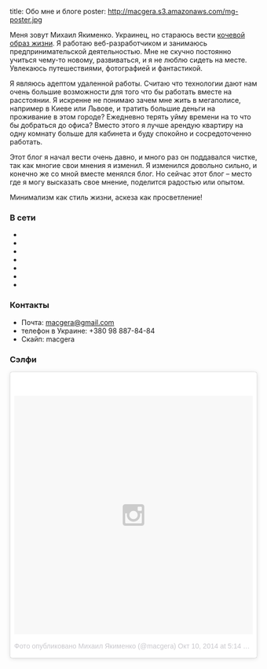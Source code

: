 title: Обо мне и блоге
poster: http://macgera.s3.amazonaws.com/mg-poster.jpg

Меня зовут Михаил Якименко. Украинец, но стараюсь вести [кочевой образ жизни](/page/nomad/). Я работаю веб-разработчиком и занимаюсь предпринимательской деятельностью. Мне не скучно постоянно учиться чему-то новому, развиваться, и я не люблю сидеть на месте. Увлекаюсь путешествиями, фотографией и фантастикой.

Я являюсь адептом удаленной работы. Считаю что технологии дают   нам очень большие возможности для того что бы работать вместе на расстоянии. Я искренне не понимаю зачем мне жить в мегаполисе, например в Киеве или Львове, и тратить большие деньги на проживание в этом городе? Ежедневно терять уйму времени на то что бы добраться до офиса? Вместо этого я лучше арендую квартиру на одну комнату больше для кабинета и буду спокойно и сосредоточенно работать.

Этот блог я начал вести очень давно, и много раз он поддавался чистке, так как многие свои мнения я изменил. Я изменился довольно сильно, и конечно же со мной вместе менялся блог. Но сейчас этот блог – место где я могу высказать свое мнение, поделится радостью или опытом.

Минимализм как стиль жизни, аскеза как просветление!

### В сети

<ul class="social">
    <li><a href="https://twitter.com/macgera/" target="_blank" class="icon"><i class="fa fa-twitter"></i></a></li>
    <li><a href="https://www.facebook.com/mihail.yakimenko" target="_blank" class="icon"><i class="fa fa-facebook"></i></a></li>
    <li><a rel="author" href="https://plus.google.com/+%D0%9C%D0%B8%D1%85%D0%B0%D0%B8%D0%BB%D0%AF%D0%BA%D0%B8%D0%BC%D0%B5%D0%BD%D0%BA%D0%BE?rel=author" target="_blank" class="icon"><i class="fa fa-google-plus"></i></a></li>
    <li><a href="https://github.com/macgera" target="_blank" class="icon"><i class="fa fa-github-square"></i></a></li>
    <li><a href="http://www.linkedin.com/in/myakimenko" target="_blank" class="icon"><i class="fa fa-linkedin-square"></i></a></li>
    <li><a href="http://www.flickr.com/photos/96265949@N08/" target="_blank" class="icon"><i class="fa fa-flickr"></i></a></li>
    <li><a href="http://instagram.com/macgera" target="_blank" class="icon"><i class="fa fa-instagram"></i></a></li>
</ul>

### Контакты

* Почта: [macgera@gmail.com](mailto:macgera@gmail.com)
* телефон в Украине: +380 98 887-84-84
* Скайп: macgera

### Сэлфи

<div class="instagram"><blockquote class="instagram-media" data-instgrm-version="4" style=" background:#FFF; border:0; border-radius:3px; box-shadow:0 0 1px 0 rgba(0,0,0,0.5),0 1px 10px 0 rgba(0,0,0,0.15); margin: 1px; max-width:658px; padding:0; width:99.375%; width:-webkit-calc(100% - 2px); width:calc(100% - 2px);"><div style="padding:8px;"> <div style=" background:#F8F8F8; line-height:0; margin-top:40px; padding:50% 0; text-align:center; width:100%;"> <div style=" background:url(data:image/png;base64,iVBORw0KGgoAAAANSUhEUgAAACwAAAAsCAMAAAApWqozAAAAGFBMVEUiIiI9PT0eHh4gIB4hIBkcHBwcHBwcHBydr+JQAAAACHRSTlMABA4YHyQsM5jtaMwAAADfSURBVDjL7ZVBEgMhCAQBAf//42xcNbpAqakcM0ftUmFAAIBE81IqBJdS3lS6zs3bIpB9WED3YYXFPmHRfT8sgyrCP1x8uEUxLMzNWElFOYCV6mHWWwMzdPEKHlhLw7NWJqkHc4uIZphavDzA2JPzUDsBZziNae2S6owH8xPmX8G7zzgKEOPUoYHvGz1TBCxMkd3kwNVbU0gKHkx+iZILf77IofhrY1nYFnB/lQPb79drWOyJVa/DAvg9B/rLB4cC+Nqgdz/TvBbBnr6GBReqn/nRmDgaQEej7WhonozjF+Y2I/fZou/qAAAAAElFTkSuQmCC); display:block; height:44px; margin:0 auto -44px; position:relative; top:-22px; width:44px;"></div></div><p style=" color:#c9c8cd; font-family:Arial,sans-serif; font-size:14px; line-height:17px; margin-bottom:0; margin-top:8px; overflow:hidden; padding:8px 0 7px; text-align:center; text-overflow:ellipsis; white-space:nowrap;"><a href="https://instagram.com/p/uF5-9UH8Lw/" style=" color:#c9c8cd; font-family:Arial,sans-serif; font-size:14px; font-style:normal; font-weight:normal; line-height:17px; text-decoration:none;" target="_top">Фото опубликовано Михаил Якименко (@macgera)</a> <time style=" font-family:Arial,sans-serif; font-size:14px; line-height:17px;" datetime="2014-10-13T12:14:01+00:00">Окт 10, 2014 at 5:14 PDT</time></p></div></blockquote>
<script async defer src="//platform.instagram.com/en_US/embeds.js"></script></div>
